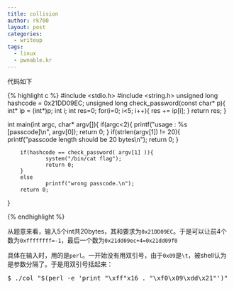 ```yaml
---
title: collision
author: rk700
layout: post
categories:
  - writeup
tags:
  - linux
  - pwnable.kr
---
```

代码如下

{% highlight c %}
#include <stdio.h>
#include <string.h>
unsigned long hashcode = 0x21DD09EC;
unsigned long check_password(const char* p){
        int* ip = (int*)p;
        int i;
        int res=0;
        for(i=0; i<5; i++){
                res += ip[i];
        }
        return res;
}

int main(int argc, char* argv[]){
        if(argc<2){
                printf("usage : %s [passcode]\n", argv[0]);
                return 0;
        }
        if(strlen(argv[1]) != 20){
                printf("passcode length should be 20 bytes\n");
                return 0;
        }

        if(hashcode == check_password( argv[1] )){
                system("/bin/cat flag");
                return 0;
        }
        else
                printf("wrong passcode.\n");
        return 0;
}

{% endhighlight %}

从题意来看，输入5个int共20bytes，其和要求为`0x21DD09EC`。于是可以让前4个数为`0xffffffff=-1`，最后一个数为`0x21dd09ec+4=0x21dd09f0`

具体在输入时，用的是`perl`。一开始没有用双引号，由于`0x09`是`\t`，被shell认为是参数分隔了。于是用双引号括起来：

<pre>$ ./col "$(perl -e 'print "\xff"x16 . "\xf0\x09\xdd\x21"')"</pre>

